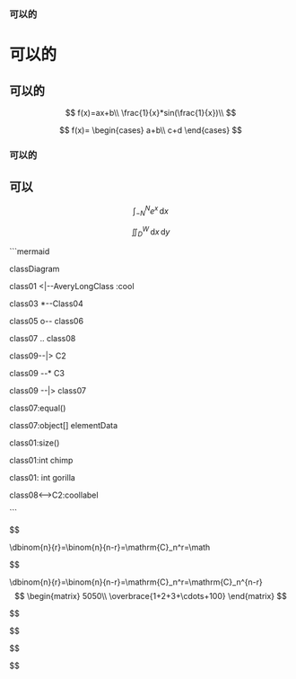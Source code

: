### 可以的
# 可以的
## 可以的


$$
f(x)=ax+b\\
\frac{1}{x}*sin(\frac{1}{x})\\
$$



$$
f(x)=
\begin{cases}
   a+b\\
   c+d 
\end{cases}
$$

### 可以的

## 可以





$$\int_{-N}^{N} e^x\, \mathrm{d}x$$



$$\iint_{D}^{W} \, \mathrm{d}x\,\mathrm{d}y$$







\```mermaid

classDiagram

class01 <|--AveryLongClass :cool

class03 *--Class04

class05 o-- class06

class07 .. class08

class09--|> C2

class09 --* C3

class09 --|> class07

class07:equal()

class07:object[] elementData

class01:size()

class01:int chimp

class01: int gorilla

class08<-->C2:coollabel

\```

$$

\dbinom{n}{r}=\binom{n}{n-r}=\mathrm{C}_n^r=\math











$$

\dbinom{n}{r}=\binom{n}{n-r}=\mathrm{C}_n^r=\mathrm{C}_n^{n-r}
$$
\begin{matrix}
5050\\
\overbrace{1+2+3+\cdots+100}
\end{matrix}
$$

$$

$$

$$

$$

